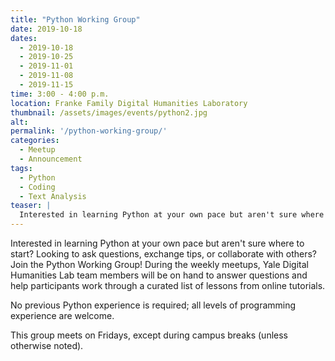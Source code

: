 ```yaml
---
title: "Python Working Group"
date: 2019-10-18
dates: 
  - 2019-10-18
  - 2019-10-25
  - 2019-11-01
  - 2019-11-08
  - 2019-11-15
time: 3:00 - 4:00 p.m.
location: Franke Family Digital Humanities Laboratory
thumbnail: /assets/images/events/python2.jpg
alt: 
permalink: '/python-working-group/'
categories:
  - Meetup
  - Announcement
tags:
  - Python
  - Coding
  - Text Analysis
teaser: |
  Interested in learning Python at your own pace but aren't sure where to start? Looking to ask questions, exchange tips, or collaborate with others? Join the Python Working Group!
---
```

Interested in learning Python at your own pace but aren't sure where to start? Looking to ask questions, exchange tips, or collaborate with others? Join the Python Working Group! During the weekly meetups, Yale Digital Humanities Lab team members will be on hand to answer questions and help participants work through a curated list of lessons from online tutorials.

No previous Python experience is required; all levels of programming experience are welcome.

This group meets on Fridays, except during campus breaks (unless otherwise noted).